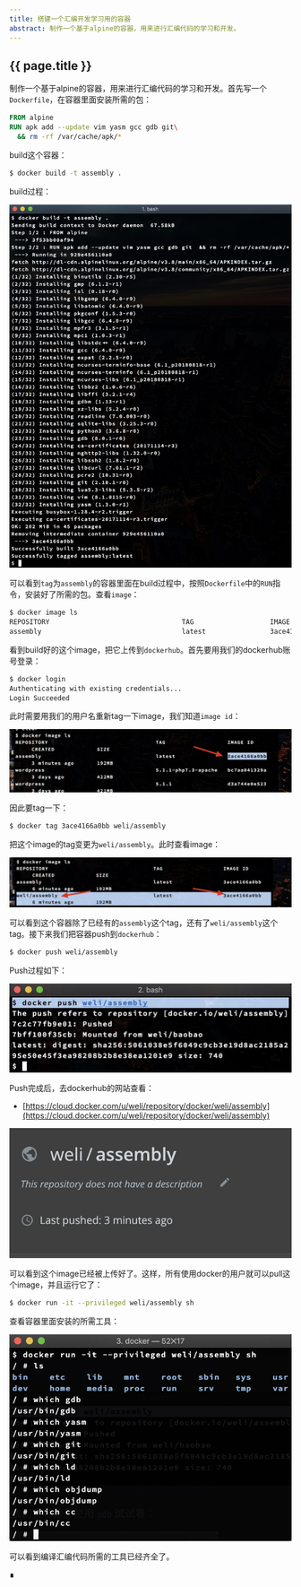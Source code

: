 ```yaml
---
title: 搭建一个汇编开发学习用的容器
abstract: 制作一个基于alpine的容器，用来进行汇编代码的学习和开发。
---
```


## {{ page.title }}

制作一个基于alpine的容器，用来进行汇编代码的学习和开发。首先写一个`Dockerfile`，在容器里面安装所需的包：

```dockerfile
FROM alpine
RUN apk add --update vim yasm gcc gdb git\
  && rm -rf /var/cache/apk/*
```

build这个容器：

```bash
$ docker build -t assembly .
```

build过程：

![](https://raw.githubusercontent.com/liweinan/blogpic2019/master/data/may08/3E707097-BFC6-4F0D-8989-EDC7BF90B651.png)

可以看到`tag`为`assembly`的容器里面在build过程中，按照`Dockerfile`中的`RUN`指令，安装好了所需的包。查看`image`：

```bash
$ docker image ls
REPOSITORY                                 TAG                   IMAGE ID            CREATED             SIZE
assembly                                   latest                3ace4166a0bb        3 minutes ago       192MB
```

看到build好的这个image，把它上传到`dockerhub`。首先要用我们的dockerhub账号登录：

```bash
$ docker login
Authenticating with existing credentials...
Login Succeeded
```

此时需要用我们的用户名重新tag一下image，我们知道`image id`：

![](https://raw.githubusercontent.com/liweinan/blogpic2019/master/data/may08/3CE9047E-039E-4A10-89A5-3C8728C61AE0.png)

因此要tag一下：

```bash
$ docker tag 3ace4166a0bb weli/assembly
```

把这个image的tag变更为`weli/assembly`。此时查看image：

![](https://raw.githubusercontent.com/liweinan/blogpic2019/master/data/may08/BD6F24CB-45DF-4D86-BADC-76AE2DBC83AF.png)

可以看到这个容器除了已经有的`assembly`这个tag，还有了`weli/assembly`这个tag。接下来我们把容器push到`dockerhub`：

```bash
$ docker push weli/assembly
```

Push过程如下：

![](https://raw.githubusercontent.com/liweinan/blogpic2019/master/data/may08/F8AF631B-F19D-44E6-B386-FC7DD7C7F99B.png)

Push完成后，去dockerhub的网站查看：

* [https://cloud.docker.com/u/weli/repository/docker/weli/assembly](https://cloud.docker.com/u/weli/repository/docker/weli/assembly) 

![](https://raw.githubusercontent.com/liweinan/blogpic2019/master/data/may08/6D431DF0-2633-450F-90A6-DFB6B3680285.png)

可以看到这个image已经被上传好了。这样，所有使用docker的用户就可以pull这个image，并且运行它了：

```bash
$ docker run -it --privileged weli/assembly sh
```

查看容器里面安装的所需工具：

![](https://raw.githubusercontent.com/liweinan/blogpic2019/master/data/may08/660C9642-47E0-4622-A4F8-03184EF3F6AC.png)

可以看到编译汇编代码所需的工具已经齐全了。

∎
